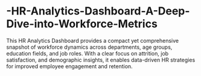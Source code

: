 # -HR-Analytics-Dashboard-A-Deep-Dive-into-Workforce-Metrics
This HR Analytics Dashboard provides a compact yet comprehensive snapshot of workforce dynamics across departments, age groups, education fields, and job roles. With a clear focus on attrition, job satisfaction, and demographic insights, it enables data-driven HR strategies for improved employee engagement and retention.

